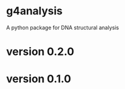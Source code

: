 g4analysis
==========

A python package for DNA structural analysis


version 0.2.0
==============




version 0.1.0
==============

